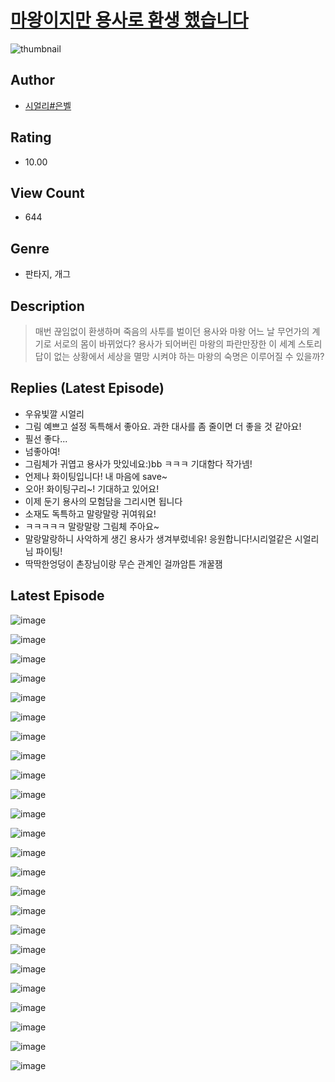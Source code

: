# [마왕이지만 용사로 환생 했습니다](https://comic.naver.com/bestChallenge/list?titleId=810317)
![thumbnail](https://image-comic.pstatic.net/user_contents_data/challenge_comic/2023/05/23/upload_7004562215822506036_480x623.jpeg)

## Author
- [시얼리#은벨](https://comic.naver.com/artistTitle?id=366868)

## Rating
- 10.00

## View Count
- 644

## Genre
- 판타지, 개그

## Description
> 매번 끊임없이 환생하며 죽음의 사투를 벌이던 용사와 마왕 어느 날 무언가의 계기로 서로의 몸이 바뀌었다? 용사가 되어버린 마왕의 파란만장한 이 세계 스토리 답이 없는 상황에서 세상을 멸망 시켜야 하는 마왕의 숙명은 이루어질 수 있을까?

## Replies (Latest Episode)
- 우유빛깔 시얼리
- 그림 예쁘고 설정 독특해서 좋아요. 과한 대사를 좀 줄이면 더 좋을 것 같아요!
- 필선 좋다...
- 넘좋아여!
- 그림체가 귀엽고 용사가 맛있네요:)bb ㅋㅋㅋ 기대함다 작가넴!
- 언제나 화이팅입니다! 내 마음에 save~
- 오아! 화이팅구리~! 기대하고 있어요!
- 이제 둔기 용사의 모험담을 그리시면 됩니다
- 소재도 독특하고 말랑말랑 귀여워요!
- ㅋㅋㅋㅋㅋ 말랑말랑 그림체 주아요~
- 말랑말랑하니 사악하게 생긴 용사가 생겨부렀네유! 응원합니다!시리얼같은 시얼리님 파이팅!
- 딱딱한엉덩이 촌장님이랑 무슨 관계인 걸까암튼 개꿀잼

## Latest Episode
![image](https://image-comic.pstatic.net/user_contents_data/challenge_comic/2023/05/23/366868/upload_3690249310554108470.jpeg)

![image](https://image-comic.pstatic.net/user_contents_data/challenge_comic/2023/05/23/366868/upload_7003719080070098995.jpeg)

![image](https://image-comic.pstatic.net/user_contents_data/challenge_comic/2023/05/23/366868/upload_3991086686996149808.jpeg)

![image](https://image-comic.pstatic.net/user_contents_data/challenge_comic/2023/05/23/366868/upload_3544956760158725731.jpeg)

![image](https://image-comic.pstatic.net/user_contents_data/challenge_comic/2023/05/23/366868/upload_3977633286829062197.jpeg)

![image](https://image-comic.pstatic.net/user_contents_data/challenge_comic/2023/05/23/366868/upload_7364339996124590177.jpeg)

![image](https://image-comic.pstatic.net/user_contents_data/challenge_comic/2023/05/23/366868/upload_7003435388152144741.jpeg)

![image](https://image-comic.pstatic.net/user_contents_data/challenge_comic/2023/05/23/366868/upload_3919928484815843385.jpeg)

![image](https://image-comic.pstatic.net/user_contents_data/challenge_comic/2023/05/23/366868/upload_3978424737632499252.jpeg)

![image](https://image-comic.pstatic.net/user_contents_data/challenge_comic/2023/05/23/366868/upload_7076673879186761317.jpeg)

![image](https://image-comic.pstatic.net/user_contents_data/challenge_comic/2023/05/23/366868/upload_4122874142061454390.jpeg)

![image](https://image-comic.pstatic.net/user_contents_data/challenge_comic/2023/05/23/366868/upload_7076052432553338423.jpeg)

![image](https://image-comic.pstatic.net/user_contents_data/challenge_comic/2023/05/23/366868/upload_3774688535100220467.jpeg)

![image](https://image-comic.pstatic.net/user_contents_data/challenge_comic/2023/05/23/366868/upload_3763096555804320821.jpeg)

![image](https://image-comic.pstatic.net/user_contents_data/challenge_comic/2023/05/23/366868/upload_3630526252587311417.jpeg)

![image](https://image-comic.pstatic.net/user_contents_data/challenge_comic/2023/05/23/366868/upload_3472387691451409765.jpeg)

![image](https://image-comic.pstatic.net/user_contents_data/challenge_comic/2023/05/23/366868/upload_7162186197000021047.jpeg)

![image](https://image-comic.pstatic.net/user_contents_data/challenge_comic/2023/05/23/366868/upload_3689634710065078839.jpeg)

![image](https://image-comic.pstatic.net/user_contents_data/challenge_comic/2023/05/23/366868/upload_3760840362960632117.jpeg)

![image](https://image-comic.pstatic.net/user_contents_data/challenge_comic/2023/05/23/366868/upload_7219944432600627297.jpeg)

![image](https://image-comic.pstatic.net/user_contents_data/challenge_comic/2023/05/23/366868/upload_4134922814638679396.jpeg)

![image](https://image-comic.pstatic.net/user_contents_data/challenge_comic/2023/05/23/366868/upload_7162183765998057061.jpeg)

![image](https://image-comic.pstatic.net/user_contents_data/challenge_comic/2023/05/23/366868/upload_7293915171857446192.jpeg)

![image](https://image-comic.pstatic.net/user_contents_data/challenge_comic/2023/05/23/366868/upload_7233115464370565431.jpeg)
